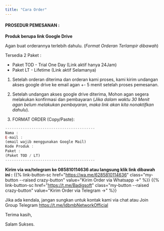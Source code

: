 ```yaml
---
title: "Cara Order"
---
```


#### PROSEDUR PEMESANAN :
**Produk berupa link Google Drive**

Agan buat orderannya terlebih dahulu. (*Format Orderan Terlampir dibawah*)

Tersedia 2 Paket :

- Paket TOD - Trial One Day (Link aktif hanya 24Jam)
- Paket LT - Lifetime (Link aktif Selamanya)

1. Setelah orderan diterima dan orderan kami proses, kami kirim undangan akses google drive ke email agan +- 5 menit setelah proses pemesanan.

2. Setelah undangan akses google drive diterima, Mohon agan segera melakukan konfirmasi dan pembayaran (*Jika dalam waktu 30 Menit agan belum melakukan pembayaran, maka link akan kita nonaktifkan dahulu*).

3. FORMAT ORDER (Copy/Paste):

```js
-----------------------------------------
Nama :
E-mail :
(email wajib menggunakan Google Mail)
Kode Produk :
Paket :
(Paket TOD / LT)
-----------------------------------------
```
**Kirim via wa/telegram ke 085810114636 atau langsung klik link dibawah ini :**
{{% link-button-sc href="https://wa.me/6285810114636" class="my-button --raised crazy-button" value="Kirim Order via Whatsapp →" %}}
{{% link-button-sc href="https://t.me/Badigsoft" class="my-button --raised crazy-button" value="Kirim Order via Telegram →" %}}

Jika ada kendala, jangan sungkan untuk kontak kami via chat atau Join Group Telegram https://t.me/IdbmbNetworkOfficial

Terima kasih,

Salam Sukses.
